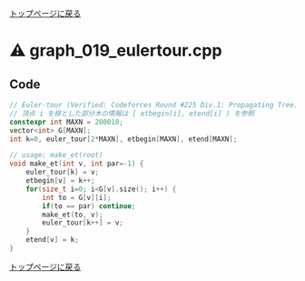<!-- mathjax config similar to math.stackexchange -->
<script type="text/x-mathjax-config">
MathJax.Hub.Config({
  jax: ["input/TeX", "output/HTML-CSS"],
  tex2jax: {
    inlineMath: [ ['$', '$'] ],
    displayMath: [ ['$$', '$$']],
    processEscapes: true,
    skipTags: ['script', 'noscript', 'style', 'textarea', 'pre', 'code']
  },
  messageStyle: "none",
  "HTML-CSS": { preferredFont: "TeX", availableFonts: ["STIX","TeX"] }
});
</script>
<script src="http://cdn.mathjax.org/mathjax/latest/MathJax.js?config=TeX-AMS_HTML" type="text/javascript"></script>

<script type="text/javascript" src="https://cdnjs.cloudflare.com/ajax/libs/jquery/3.4.1/jquery.min.js"></script>
<link rel="stylesheet" href="../css/copy-button.css" />
<script type="text/javascript" src="../js/balloons.js"></script>
<script type="text/javascript" src="../js/copy-button.js"></script>



[トップページに戻る](../index.html)

# :warning: graph\_019\_eulertour.cpp

## Code

```cpp
// Euler-tour (Verified: Codeforces Round #225 Div.1: Propagating Tree)
// 頂点 i を根とした部分木の情報は [ etbegin[i], etend[i] ) を参照
constexpr int MAXN = 200010;
vector<int> G[MAXN];
int k=0, euler_tour[2*MAXN], etbegin[MAXN], etend[MAXN];

// usage: make_et(root)
void make_et(int v, int par=-1) {
    euler_tour[k] = v;
    etbegin[v] = k++;
    for(size_t i=0; i<G[v].size(); i++) {
        int to = G[v][i];
        if(to == par) continue;
        make_et(to, v);
        euler_tour[k++] = v;
    }
    etend[v] = k;
}
```

[トップページに戻る](../index.html)

